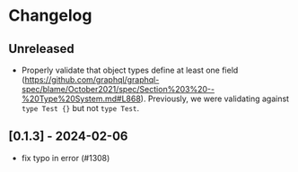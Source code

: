 # Changelog

## Unreleased

- Properly validate that object types define at least one field (https://github.com/graphql/graphql-spec/blame/October2021/spec/Section%203%20--%20Type%20System.md#L868). Previously, we were validating against `type Test {}` but not `type Test`.

## [0.1.3] - 2024-02-06

- fix typo in error (#1308)
